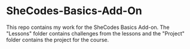 # SheCodes-Basics-Add-On

This repo contains my work for the SheCodes Basics Add-on. The "Lessons" folder contains challenges from the lessons and the "Project" folder contains the project for the course.
